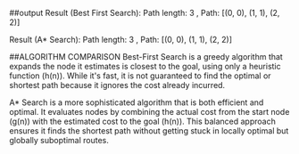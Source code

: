 ##output
Result (Best First Search):
Path length: 3 , Path: [(0, 0), (1, 1), (2, 2)]

Result (A* Search):
Path length: 3 , Path: [(0, 0), (1, 1), (2, 2)]

##ALGORITHM COMPARISON
Best-First Search is a greedy algorithm that expands the node it estimates is closest to the goal, using only a heuristic function (h(n)).
While it's fast, it is not guaranteed to find the optimal or shortest path because it ignores the cost already incurred.

A* Search is a more sophisticated algorithm that is both efficient and optimal. 
It evaluates nodes by combining the actual cost from the start node (g(n)) with the estimated cost to the goal (h(n)). 
This balanced approach ensures it finds the shortest path without getting stuck in locally optimal but globally suboptimal routes.


